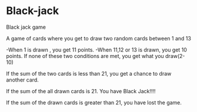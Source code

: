 # Black-jack
Black jack game

A game of cards where you get to draw two random cards between 1 and 13

-When 1 is drawn , you get 11 points.
-When 11,12 or 13 is drawn, you get 10 points.
If none of these two conditions are met, you get what you draw(2-10)

If the sum of the two cards is less than 21, you get a chance to draw another card.

If the sum of the all drawn cards is 21. You have Black Jack!!!!

If the sum of the drawn cards is greater than 21, you have lost the game.
